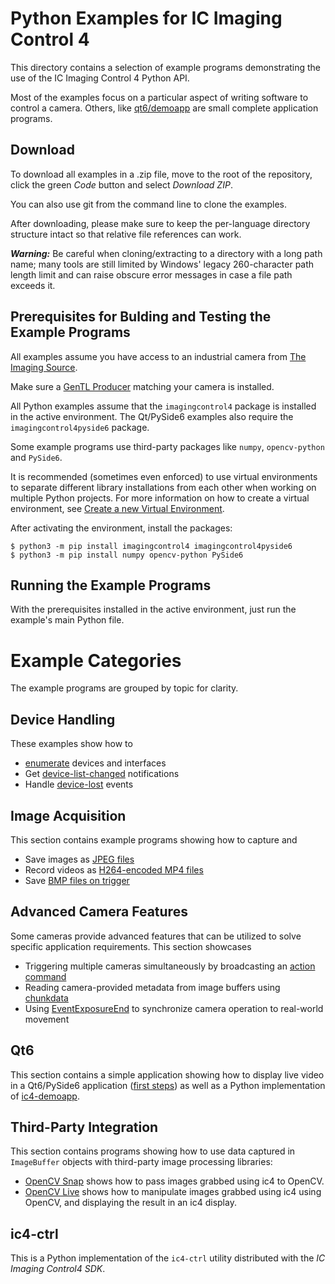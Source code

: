 # Python Examples for IC Imaging Control 4

This directory contains a selection of example programs demonstrating the use of the IC Imaging Control 4 Python API.

Most of the examples focus on a particular aspect of writing software to control a camera. Others, like [qt6/demoapp](python/qt6/demoapp) are small complete application programs.

## Download

To download all examples in a .zip file, move to the root of the repository, click the green *Code* button and select *Download ZIP*.

You can also use git from the command line to clone the examples.

After downloading, please make sure to keep the per-language directory structure intact so that relative file references can work.

***Warning:*** Be careful when cloning/extracting to a directory with a long path name; many tools are still limited by Windows' legacy 260-character path length limit and can raise obscure error messages in case a file path exceeds it.

## Prerequisites for Bulding and Testing the Example Programs

All examples assume you have access to an industrial camera from [The Imaging Source](www.theimagingsource.com).

Make sure a [GenTL Producer](https://www.theimagingsource.com/en-us/support/download/) matching your camera is installed.

All Python examples assume that the `imagingcontrol4` package is installed in the active environment. The Qt/PySide6 examples also require the `imagingcontrol4pyside6` package.

Some example programs use third-party packages like `numpy`, `opencv-python` and `PySide6`.

It is recommended (sometimes even enforced) to use virtual environments to separate different library installations from each other when working on multiple Python projects. For more information on how to create a virtual environment, see [Create a new Virtual Environment](https://packaging.python.org/en/latest/guides/installing-using-pip-and-virtual-environments/#create-a-new-virtual-environment).

After activating the environment, install the packages:

```
$ python3 -m pip install imagingcontrol4 imagingcontrol4pyside6
$ python3 -m pip install numpy opencv-python PySide6
```

## Running the Example Programs

With the prerequisites installed in the active environment, just run the example's main Python file.

# Example Categories

The example programs are grouped by topic for clarity.

## Device Handling

These examples show how to
- [enumerate](python/device-handling/device-enumeration) devices and interfaces
- Get [device-list-changed](python/device-handling/device-list-changed/) notifications
- Handle [device-lost](python/device-handling/device-lost) events

## Image Acquisition

This section contains example programs showing how to capture and
- Save images as [JPEG files](python/image-acquisition/save-jpeg-file/)
- Record videos as [H264-encoded MP4 files](python/image-acquisition/record-mp4-h264/)
- Save [BMP files on trigger](python/image-acquisition/save-bmp-on-trigger/)

## Advanced Camera Features

Some cameras provide advanced features that can be utilized to solve specific application requirements. This section showcases
- Triggering multiple cameras simultaneously by broadcasting an [action command](python/advanced-camera-features/actioncommand-broadcast-trigger)
- Reading camera-provided metadata from image buffers using [chunkdata](python/advanced-camera-features/connect-chunkdata)
- Using [EventExposureEnd](python/advanced-camera-features/EventExposureEnd) to synchronize camera operation to real-world movement

## Qt6

This section contains a simple application showing how to display live video in a Qt6/PySide6 application ([first steps](python/qt6/qt6-first-steps)) as well as a Python implementation of [ic4-demoapp](python/qt6/demoapp).

## Third-Party Integration

This section contains programs showing how to use data captured in `ImageBuffer` objects with third-party image processing libraries:

- [OpenCV Snap](python/thirdparty-integration/imagebuffer-numpy-opencv-live) shows how to pass images grabbed using ic4 to OpenCV.
- [OpenCV Live](python/thirdparty-integration/imagebuffer-numpy-opencv-live) shows how to manipulate images grabbed using ic4 using OpenCV, and displaying the result in an ic4 display.

## ic4-ctrl

This is a Python implementation of the `ic4-ctrl` utility distributed with the *IC Imaging Control4 SDK*.